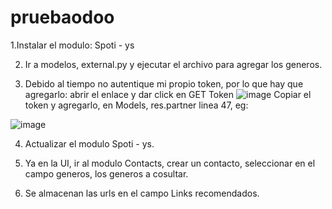 # pruebaodoo


1.Instalar el modulo: Spoti - ys

2. Ir a modelos, external.py y ejecutar el archivo para agregar los generos.

3. Debido al tiempo no autentique mi propio token, por lo que hay que agregarlo:
  abrir el enlace y dar click en GET Token 
  ![image](https://user-images.githubusercontent.com/92695542/192434814-4eb29197-27ea-4559-9d38-7022bd515a10.png)
 Copiar el token y agregarlo, en Models, res.partner linea 47, eg:
 
 ![image](https://user-images.githubusercontent.com/92695542/192434975-f36de613-9b6a-4aac-802e-7eb2f5d100d4.png)
 
4. Actualizar el modulo Spoti - ys.

5. Ya en la UI, ir al modulo Contacts, crear un contacto, seleccionar en el campo generos, los generos a cosultar.

6. Se almacenan las urls en el campo Links recomendados. 

